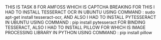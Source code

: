 THIS IS TASK 8 FOR AMFOSS WHICH IS CAPTCHA BREAKING 
FOR THIS I HAD TO INSTALL TESSERACT OCR IN UBUNTU USING COMMAND : sudo apt-get install tesseract-ocr,
AND ALSO I HAD TO INSTALL PYTESSERACT IN UBUNTU USING COMMAND : pip install pytesseract FOR BINDING TESSERACT,
ALSO I HAD TO INSTALL PILLOW FOR WHICH IS IMAGE PROCESSING LIBRARY IN PYTHON USING COMMAND :  pip install pillow


